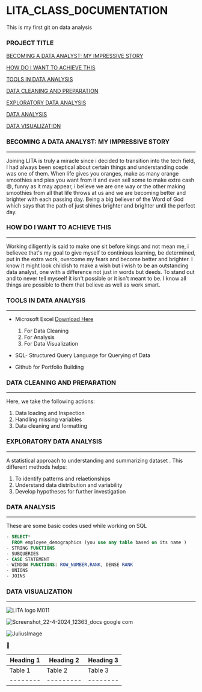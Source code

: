 
# LITA_CLASS_D0CUMENTATION
This is my first git on data analysis

### PROJECT TITLE

[BECOMING A DATA ANALYST: MY IMPRESSIVE STORY](#becoming-a-data-analyst-my-impressive-story)

[HOW DO I WANT TO ACHIEVE THIS](#how-do-i-want-to-achieve-this) 

[TOOLS IN DATA ANALYSIS](#tools-in-data-analysis)

[DATA CLEANING AND PREPARATION](#data-cleaning-and-preparation)

[EXPLORATORY DATA ANALYSIS](#exploratory-data-analysis)

 [DATA ANALYSIS](#data-analysis)

 [DATA VISUALIZATION](#data-visualization)


### BECOMING A DATA ANALYST: MY IMPRESSIVE STORY
---
Joining LITA is truly a miracle since i decided to transition into the tech field, I had always been sceptical about certain things and understanding code was one of them. 
When life gives you oranges, make as many orange smoothies and pies you want from it and even sell some to make extra cash 😄, funny as it may appear, i believe we are one way or the other making smoothies from all that life throws at us and we are becoming better and brighter with each passing day.
Being a big believer of the Word of God which says that the path of just shines brighter and brighter until the perfect day.


### HOW DO I WANT TO ACHIEVE THIS 
---
Working diligently is said to make one sit before kings and not mean me, i believee that's my goal to give myself to continious learning, be determined, put in the extra work, overcome my fears and become better and brighter. 
I know it might look childish to make a wish but i wish to be an outstanding data analyst, one with a difference not just in words but deeds. To stand out and to never tell myseelf it isn't possible or it isn't meant to be.
I know all things are possible to them that believe as well as work smart.


### TOOLS IN DATA ANALYSIS
---
- Microsoft Excel [Download Here](https://www.microsoft.com)
  
  1. For Data Cleaning
  2. For Analysis
  3. For Data Visualization
 
    
- SQL- Structured Query Language for Querying of Data

  
- Github for Portfolio Building


### DATA CLEANING AND PREPARATION
---
Here, we take the following actions: 
1. Data loading and Inspection
2. Handling missing variables
3. Data cleaning and formatting


### EXPLORATORY DATA ANALYSIS
---
A statistical approach to understanding and summarizing dataset . This different methods helps:
1. To identify patterns and relaetionships
2. Understand data distribution and variability
3. Develop hypotheses for further investigation



### DATA ANALYSIS
---
These are some basic codes used while working on SQL
``` SQL
- SELECT*
  FROM employee_demographics (you use any table based on its name )
- STRING FUNCTIONS
- SUBQUERIES
- CASE STATEMENT
- WINDOW FUNCTIONS: ROW_NUMBER,RANK, DENSE RANK
- UNIONS
- JOINS
```
### DATA VISUALIZATION
---

![LITA logo M011](https://github.com/user-attachments/assets/5d83da0f-2083-4ff4-be62-0d6bb321b716)


![Screenshot_22-4-2024_12363_docs google com](https://github.com/user-attachments/assets/6db870e1-8df4-48fd-8c5a-238a1102e924)


![JuliusImage](https://github.com/user-attachments/assets/da5a97b6-a017-4628-bf03-d3daa4aca40a)



🥇



|Heading 1 | Heading 2 |Heading 3|
|----------|-----------|---------|
|Table 1 | Table 2 | Table 3|
|--------|---------|--------|

